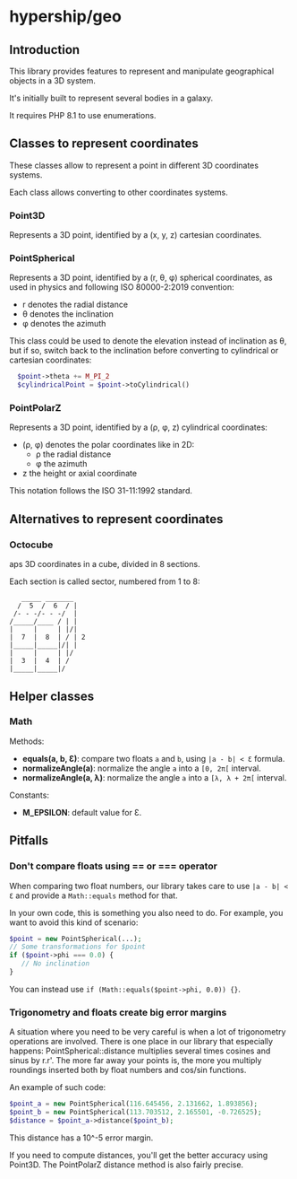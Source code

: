 # hypership/geo

## Introduction

This library provides features to represent and manipulate geographical objects
in a 3D system.

It's initially built to represent several bodies in a galaxy.

It requires PHP 8.1 to use enumerations.

## Classes to represent coordinates

These classes allow to represent a point in different 3D coordinates systems.

Each class allows converting to other coordinates systems.

### Point3D

Represents a 3D point, identified by a (x, y, z) cartesian coordinates.

### PointSpherical

Represents a 3D point, identified by a (r, θ, φ) spherical coordinates,
as used in physics and following ISO 80000-2:2019 convention:

* r denotes the radial distance
* θ denotes the inclination
* φ denotes the azimuth 

This class could be used to denote the elevation instead of inclination as θ,
but if so, switch back to the inclination before converting to cylindrical
or cartesian coordinates:

```php
  $point->theta += M_PI_2
  $cylindricalPoint = $point->toCylindrical()
```

### PointPolarZ

Represents a 3D point, identified by a (ρ, φ, z) cylindrical coordinates:

* (ρ, φ) denotes the polar coordinates like in 2D:
  * ρ the radial distance
  * φ the azimuth
* z the height or axial coordinate

This notation follows the ISO 31-11:1992 standard. 

## Alternatives to represent coordinates

### Octocube

aps 3D coordinates in a cube, divided in 8 sections.

Each section is called sector, numbered from 1 to 8:

       _____ _______
      /  5  /  6  / |
     /- - -/- - -/  |
    /_____/____ / | |
    |     |     | |/|
    |  7  |  8  | / | 2
    |_____|_____|/| |
    |     |     | |/
    |  3  |  4  | /
    |_____|_____|/

## Helper classes

### Math

Methods:

* **equals(a, b, Ɛ)**: compare two floats `a` and `b`, using `|a - b| < Ɛ` formula.
* **normalizeAngle(a)**: normalize the angle `a` into a `[0, 2π[` interval.
* **normalizeAngle(a, λ)**: normalize the angle `a` into a `[λ, λ + 2π[` interval.

Constants:

* **M_EPSILON**: default value for Ɛ.

## Pitfalls

### Don't compare floats using == or === operator

When comparing two float numbers, our library takes care to use `|a - b| < Ɛ`
and provide a `Math::equals` method for that.

In your own code, this is something you also need to do. For example, you want
to avoid this kind of scenario:

```php
$point = new PointSpherical(...);
// Some transformations for $point
if ($point->phi === 0.0) {
   // No inclination
}
```

You can instead use `if (Math::equals($point->phi, 0.0)) {}`.

### Trigonometry and floats create big error margins

A situation where you need to be very careful is when a lot of trigonometry
operations are involved. There is one place in our library that especially
happens: PointSpherical::distance multiplies several times cosines and sinus
by r.r'. The more far away your points is, the more you multiply roundings
inserted both by float numbers and cos/sin functions.

An example of such code:

```php
$point_a = new PointSpherical(116.645456, 2.131662, 1.893856);
$point_b = new PointSpherical(113.703512, 2.165501, -0.726525);
$distance = $point_a->distance($point_b);
```

This distance has a 10^-5 error margin.

If you need to compute distances, you'll get the better accuracy using Point3D.
The PointPolarZ distance method is also fairly precise.  
